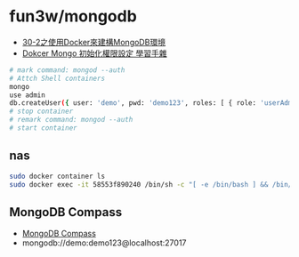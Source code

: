 # fun3w/mongodb

- [30-2之使用Docker來建構MongoDB環境](https://ithelp.ithome.com.tw/articles/10184657)
- [Dokcer Mongo 初始化權限設定 學習手雜](https://medium.com/@polo13999/mongo-dokcer-%E5%88%9D%E5%A7%8B%E8%A8%AD%E5%AE%9A-%E5%AD%B8%E7%BF%92%E6%89%8B%E9%9B%9C-bf3fd1b1178a)

```bash
# mark command: mongod --auth
# Attch Shell containers
mongo
use admin
db.createUser({ user: 'demo', pwd: 'demo123', roles: [ { role: 'userAdminAnyDatabase', db: 'admin' } ] });
# stop container
# remark command: mongod --auth
# start container
```

## nas

```bash
sudo docker container ls
sudo docker exec -it 58553f890240 /bin/sh -c "[ -e /bin/bash ] && /bin/bash || /bin/sh"
```

## MongoDB Compass

- [MongoDB Compass](https://www.mongodb.com/download-center/compass)
- mongodb://demo:demo123@localhost:27017